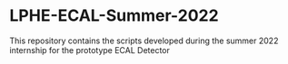 # LPHE-ECAL-Summer-2022
This repository contains the scripts developed during the summer 2022 internship for the prototype ECAL Detector 
